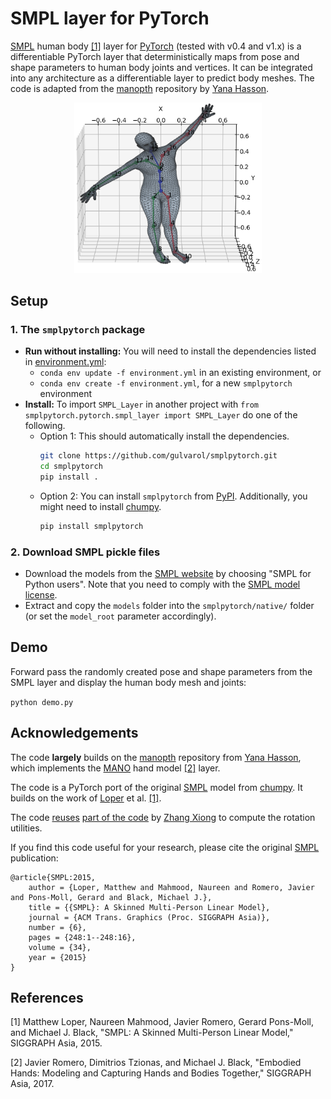 SMPL layer for PyTorch
=======

[SMPL](http://smpl.is.tue.mpg.de) human body [\[1\]](#references) layer for [PyTorch](https://pytorch.org/) (tested with v0.4 and v1.x)
is a differentiable PyTorch layer that deterministically maps from pose and shape parameters to human body joints and vertices.
It can be integrated into any architecture as a differentiable layer to predict body meshes.
The code is adapted from the [manopth](https://github.com/hassony2/manopth) repository by [Yana Hasson](https://github.com/hassony2).

<p align="center">
<img src="assets/image.png" alt="smpl" width="300"/>
</p>


## Setup

### 1. The `smplpytorch` package
* **Run without installing:** You will need to install the dependencies listed in [environment.yml](environment.yml):
  * `conda env update -f environment.yml` in an existing environment, or
  * `conda env create -f environment.yml`, for a new `smplpytorch` environment
* **Install:** To import `SMPL_Layer` in another project with `from smplpytorch.pytorch.smpl_layer import SMPL_Layer` do one of the following.
  * Option 1: This should automatically install the dependencies.
    ``` bash
    git clone https://github.com/gulvarol/smplpytorch.git
    cd smplpytorch
    pip install .
    ```
  * Option 2: You can install `smplpytorch` from [PyPI](https://pypi.org/project/smplpytorch/). Additionally, you might need to install [chumpy](https://github.com/hassony2/chumpy.git).
    ``` bash
    pip install smplpytorch
    ```

### 2. Download SMPL pickle files
  * Download the models from the [SMPL website](http://smpl.is.tue.mpg.de/) by choosing "SMPL for Python users". Note that you need to comply with the [SMPL model license](http://smpl.is.tue.mpg.de/license_model).
  * Extract and copy the `models` folder into the `smplpytorch/native/` folder (or set the `model_root` parameter accordingly).

## Demo

Forward pass the randomly created pose and shape parameters from the SMPL layer and display the human body mesh and joints:

`python demo.py`

## Acknowledgements
The code **largely** builds on the [manopth](https://github.com/hassony2/manopth) repository from [Yana Hasson](https://github.com/hassony2), which implements the [MANO](http://mano.is.tue.mpg.de) hand model [\[2\]](#references) layer.

The code is a PyTorch port of the original [SMPL](http://smpl.is.tue.mpg.de) model from [chumpy](https://github.com/mattloper/chumpy). It builds on the work of [Loper](https://github.com/mattloper) et al. [\[1\]](#references).

The code [reuses](https://github.com/gulvarol/smpl/pytorch/rodrigues_layer.py) [part of the code](https://github.com/MandyMo/pytorch_HMR/blob/master/src/util.py) by [Zhang Xiong](https://github.com/MandyMo) to compute the rotation utilities.

If you find this code useful for your research, please cite the original [SMPL](http://smpl.is.tue.mpg.de) publication:

```
@article{SMPL:2015,
    author = {Loper, Matthew and Mahmood, Naureen and Romero, Javier and Pons-Moll, Gerard and Black, Michael J.},
    title = {{SMPL}: A Skinned Multi-Person Linear Model},
    journal = {ACM Trans. Graphics (Proc. SIGGRAPH Asia)},
    number = {6},
    pages = {248:1--248:16},
    volume = {34},
    year = {2015}
}
```

## References

\[1\] Matthew Loper, Naureen Mahmood, Javier Romero, Gerard Pons-Moll, and Michael J. Black, "SMPL: A Skinned Multi-Person Linear Model," SIGGRAPH Asia, 2015.

\[2\] Javier Romero, Dimitrios Tzionas, and Michael J. Black, "Embodied Hands: Modeling and Capturing Hands and Bodies Together," SIGGRAPH Asia, 2017.
